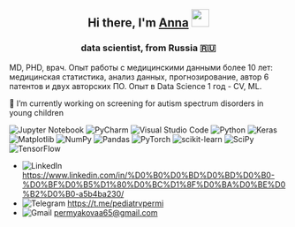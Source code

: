 
<h2 align="center">Hi there, I'm <a href="https://github.com/med-python/" target="_blank">Anna</a> 
<img src="https://github.com/blackcater/blackcater/raw/main/images/Hi.gif" height="32"/></h1>
<h3 align="center">data scientist,  from Russia 🇷🇺</h3>

MD, PHD, врач. Опыт работы с медицинскими данными более 10 лет: медицинская статистика, анализ данных, прогнозирование, автор 6 патентов и   двух авторских ПО.
                    Опыт в Data Science 1 год - CV, ML.


🔭 I’m currently working on screening for autism spectrum disorders in young children 

![Jupyter Notebook](https://img.shields.io/badge/jupyter-%23FA0F00.svg?style=for-the-badge&logo=jupyter&logoColor=white)
![PyCharm](https://img.shields.io/badge/pycharm-143?style=for-the-badge&logo=pycharm&logoColor=black&color=black&labelColor=green)
![Visual Studio Code](https://img.shields.io/badge/Visual%20Studio%20Code-0078d7.svg?style=for-the-badge&logo=visual-studio-code&logoColor=white)
![Python](https://img.shields.io/badge/python-3670A0?style=for-the-badge&logo=python&logoColor=ffdd54)
![Keras](https://img.shields.io/badge/Keras-%23D00000.svg?style=for-the-badge&logo=Keras&logoColor=white)
![Matplotlib](https://img.shields.io/badge/Matplotlib-%23ffffff.svg?style=for-the-badge&logo=Matplotlib&logoColor=black)
![NumPy](https://img.shields.io/badge/numpy-%23013243.svg?style=for-the-badge&logo=numpy&logoColor=white)
![Pandas](https://img.shields.io/badge/pandas-%23150458.svg?style=for-the-badge&logo=pandas&logoColor=white)
![PyTorch](https://img.shields.io/badge/PyTorch-%23EE4C2C.svg?style=for-the-badge&logo=PyTorch&logoColor=white)
![scikit-learn](https://img.shields.io/badge/scikit--learn-%23F7931E.svg?style=for-the-badge&logo=scikit-learn&logoColor=white)
![SciPy](https://img.shields.io/badge/SciPy-%230C55A5.svg?style=for-the-badge&logo=scipy&logoColor=%white)
![TensorFlow](https://img.shields.io/badge/TensorFlow-%23FF6F00.svg?style=for-the-badge&logo=TensorFlow&logoColor=white)



- ![LinkedIn](https://img.shields.io/badge/linkedin-%230077B5.svg?style=for-the-badge&logo=linkedin&logoColor=white) https://www.linkedin.com/in/%D0%B0%D0%BD%D0%BD%D0%B0-%D0%BF%D0%B5%D1%80%D0%BC%D1%8F%D0%BA%D0%BE%D0%B2%D0%B0-a5b4ba230/
- ![Telegram](https://img.shields.io/badge/Telegram-2CA5E0?style=for-the-badge&logo=telegram&logoColor=white) https://t.me/pediatrvpermi
- ![Gmail](https://img.shields.io/badge/Gmail-D14836?style=for-the-badge&logo=gmail&logoColor=white) permyakovaa65@gmail.com


